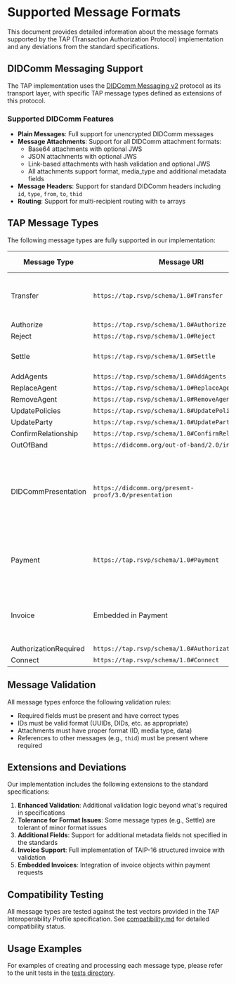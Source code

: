 # Supported Message Formats

This document provides detailed information about the message formats supported by the TAP (Transaction Authorization Protocol) implementation and any deviations from the standard specifications.

## DIDComm Messaging Support

The TAP implementation uses the [DIDComm Messaging v2](https://identity.foundation/didcomm-messaging/spec/) protocol as its transport layer, with specific TAP message types defined as extensions of this protocol.

### Supported DIDComm Features

- **Plain Messages**: Full support for unencrypted DIDComm messages
- **Message Attachments**: Support for all DIDComm attachment formats:
  - Base64 attachments with optional JWS
  - JSON attachments with optional JWS
  - Link-based attachments with hash validation and optional JWS
  - All attachments support format, media_type and additional metadata fields
- **Message Headers**: Support for standard DIDComm headers including `id`, `type`, `from`, `to`, `thid`
- **Routing**: Support for multi-recipient routing with `to` arrays

## TAP Message Types

The following message types are fully supported in our implementation:

| Message Type | Message URI | Standard Compliance | Notes |
|--------------|-------------|---------------------|-------|
| Transfer | `https://tap.rsvp/schema/1.0#Transfer` | Full | Supports both object and string representations of AssetId |
| Authorize | `https://tap.rsvp/schema/1.0#Authorize` | Full | - |
| Reject | `https://tap.rsvp/schema/1.0#Reject` | Full | - |
| Settle | `https://tap.rsvp/schema/1.0#Settle` | Full | Implementation is tolerant of format issues |
| AddAgents | `https://tap.rsvp/schema/1.0#AddAgents` | Full | - |
| ReplaceAgent | `https://tap.rsvp/schema/1.0#ReplaceAgent` | Full | - |
| RemoveAgent | `https://tap.rsvp/schema/1.0#RemoveAgent` | Full | - |
| UpdatePolicies | `https://tap.rsvp/schema/1.0#UpdatePolicies` | Full | - |
| UpdateParty | `https://tap.rsvp/schema/1.0#UpdateParty` | Full | - |
| ConfirmRelationship | `https://tap.rsvp/schema/1.0#ConfirmRelationship` | Full | - |
| OutOfBand | `https://didcomm.org/out-of-band/2.0/invitation` | Full | - |
| DIDCommPresentation | `https://didcomm.org/present-proof/3.0/presentation` | Full | Fully compliant with standard DIDComm present-proof protocol with mandatory format field and attachment validation |
| Payment | `https://tap.rsvp/schema/1.0#Payment` | Full | TAIP-14 support with currency/asset options and embedded invoice |
| Invoice | Embedded in Payment | Full | TAIP-16 compliant structured invoice with line items and tax details |
| AuthorizationRequired | `https://tap.rsvp/schema/1.0#AuthorizationRequired` | Full | - |
| Connect | `https://tap.rsvp/schema/1.0#Connect` | Full | - |

## Message Validation

All message types enforce the following validation rules:

- Required fields must be present and have correct types
- IDs must be valid format (UUIDs, DIDs, etc. as appropriate)
- Attachments must have proper format (ID, media type, data)
- References to other messages (e.g., `thid`) must be present where required

## Extensions and Deviations

Our implementation includes the following extensions to the standard specifications:

1. **Enhanced Validation**: Additional validation logic beyond what's required in specifications
2. **Tolerance for Format Issues**: Some message types (e.g., Settle) are tolerant of minor format issues
3. **Additional Fields**: Support for additional metadata fields not specified in the standards
4. **Invoice Support**: Full implementation of TAIP-16 structured invoice with validation
5. **Embedded Invoices**: Integration of invoice objects within payment requests

## Compatibility Testing

All message types are tested against the test vectors provided in the TAP Interoperability Profile specification. See [compatibility.md](../prds/compatibility.md) for detailed compatibility status.

## Usage Examples

For examples of creating and processing each message type, please refer to the unit tests in the [tests directory](./tests/).
